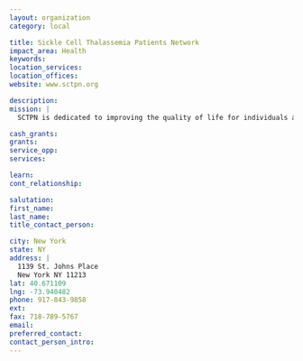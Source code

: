 ```yaml
---
layout: organization
category: local

title: Sickle Cell Thalassemia Patients Network
impact_area: Health
keywords: 
location_services: 
location_offices: 
website: www.sctpn.org

description: 
mission: |
  SCTPN is dedicated to improving the quality of life for individuals and families living with sickle cell disease, thalassemia and other hemoglobin disorders through education, advocacy and support interactions. SCTPN also provides referral to resources that will help diminish the negative emotional, psychological, social and economic impact of these debilitative conditions.

cash_grants: 
grants: 
service_opp: 
services: 

learn: 
cont_relationship: 

salutation: 
first_name: 
last_name: 
title_contact_person: 

city: New York
state: NY
address: |
  1139 St. Johns Place  
  New York NY 11213
lat: 40.671109
lng: -73.940482
phone: 917-843-9858
ext: 
fax: 718-789-5767
email: 
preferred_contact: 
contact_person_intro: 
---
```

